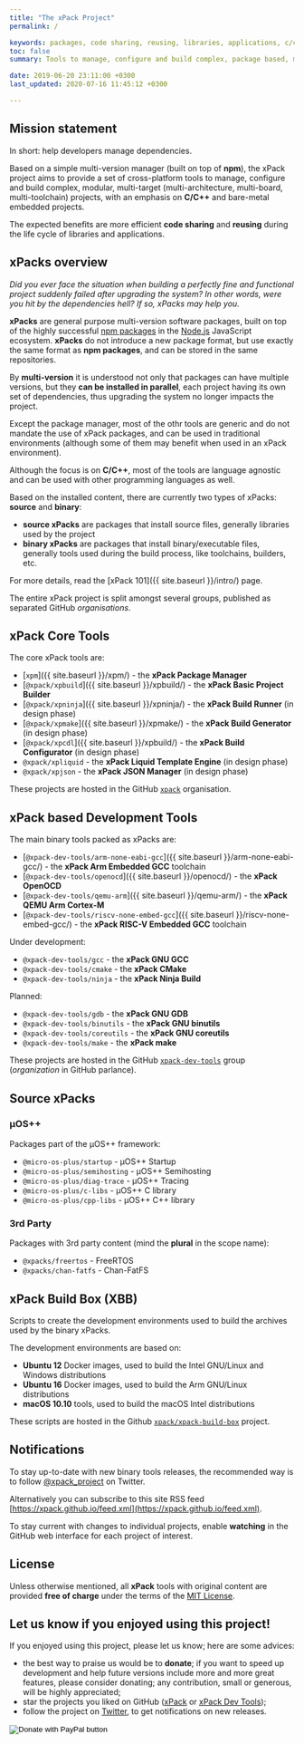 ```yaml
---
title: "The xPack Project"
permalink: /

keywords: packages, code sharing, reusing, libraries, applications, c/c++, embedded
toc: false
summary: Tools to manage, configure and build complex, package based, multi-target projects.

date: 2019-06-20 23:11:00 +0300
last_updated: 2020-07-16 11:45:12 +0300

---
```


## Mission statement

In short: help developers manage dependencies.

Based on a simple multi-version manager (built on top of **npm**),
the xPack project aims to provide a set of cross-platform tools
to manage, configure and build complex,
modular, multi-target (multi-architecture, multi-board, multi-toolchain)
projects, with an emphasis on **C/C++** and
bare-metal embedded projects.

The expected benefits are more efficient **code sharing** and
**reusing** during the life cycle of libraries and applications.

## xPacks overview

_Did you ever face the situation when building a perfectly fine and
functional project suddenly failed after
upgrading the system? In other words, were you hit by the dependencies
hell? If so, xPacks may help you._

**xPacks** are general purpose multi-version software packages,
built on top of the highly successful
[npm packages](https://docs.npmjs.com/getting-started/what-is-npm)
in the [Node.js](https://nodejs.org/en/) JavaScript ecosystem.
**xPacks** do not introduce a new package format, but use
exactly the same format as **npm packages**, and can be
stored in the same repositories.

By **multi-version** it is understood not only that packages can have
multiple versions, but they **can be installed in parallel**, each
project having its own set of dependencies, thus upgrading the system
no longer impacts the project.

Except the package manager, most of the othr tools are generic and do not
mandate the use of xPack packages, and can be used in traditional
environments (although some of them may benefit when used in an xPack
environment).

Although the focus is on **C/C++**, most of the tools are language agnostic
and can be used with other programming languages as well.

Based on the installed content, there are currently two
types of xPacks: **source** and **binary**:

- **source xPacks** are packages that install source files,
generally libraries used by the project
- **binary xPacks** are packages that install binary/executable files,
generally tools used during the build process, like toolchains,
builders, etc.

For more details, read the [xPack 101]({{ site.baseurl }}/intro/) page.

The entire xPack project is split amongst several groups,
published as separated GitHub _organisations_.

## xPack Core Tools

The core xPack tools are:

- [`xpm`]({{ site.baseurl }}/xpm/) - the **xPack Package Manager**
- [`@xpack/xpbuild`]({{ site.baseurl }}/xpbuild/) - the **xPack Basic Project Builder**
- [`@xpack/xpninja`]({{ site.baseurl }}/xpninja/) - the **xPack Build Runner** (in design phase)
- [`@xpack/xpmake`]({{ site.baseurl }}/xpmake/) - the **xPack Build Generator** (in design phase)
- [`@xpack/xpcdl`]({{ site.baseurl }}/xpbuild/) - the **xPack Build Configurator** (in design phase)
- `@xpack/xpliquid` - the **xPack Liquid Template Engine** (in design phase)
- `@xpack/xpjson` - the **xPack JSON Manager** (in design phase)

These projects are hosted in the GitHub
[`xpack`](https://github.com/xpack) organisation.

## xPack based Development Tools

The main binary tools packed as xPacks are:

- [`@xpack-dev-tools/arm-none-eabi-gcc`]({{ site.baseurl }}/arm-none-eabi-gcc/) - the **xPack Arm Embedded GCC** toolchain
- [`@xpack-dev-tools/openocd`]({{ site.baseurl }}/openocd/) - the **xPack OpenOCD**
- [`@xpack-dev-tools/qemu-arm`]({{ site.baseurl }}/qemu-arm/) - the **xPack QEMU Arm Cortex-M**
- [`@xpack-dev-tools/riscv-none-embed-gcc`]({{ site.baseurl }}/riscv-none-embed-gcc/) - the **xPack RISC-V Embedded GCC** toolchain

Under development:

- `@xpack-dev-tools/gcc` - the **xPack GNU GCC**
- `@xpack-dev-tools/cmake` - the **xPack CMake**
- `@xpack-dev-tools/ninja` - the **xPack Ninja Build**

Planned:

- `@xpack-dev-tools/gdb` - the **xPack GNU GDB**
- `@xpack-dev-tools/binutils` - the **xPack GNU binutils**
- `@xpack-dev-tools/coreutils` - the **xPack GNU coreutils**
- `@xpack-dev-tools/make` - the **xPack make**

These projects are hosted in the GitHub
[`xpack-dev-tools`](https://github.com/xpack-dev-tools) group
(_organization_ in GitHub parlance).

## Source xPacks

### µOS++

Packages part of the µOS++ framework:

- `@micro-os-plus/startup` - µOS++ Startup
- `@micro-os-plus/semihosting` - µOS++ Semihosting
- `@micro-os-plus/diag-trace` - µOS++ Tracing
- `@micro-os-plus/c-libs` - µOS++ C library
- `@micro-os-plus/cpp-libs` - µOS++ C++ library

### 3rd Party

Packages with 3rd party content (mind the **plural** in the scope name):

- `@xpacks/freertos` - FreeRTOS
- `@xpacks/chan-fatfs` - Chan-FatFS

## xPack Build Box (XBB)

Scripts to create the development environments used to build the
archives used by the binary xPacks.

The development environments are based on:

- **Ubuntu 12** Docker images, used to build the Intel GNU/Linux and Windows
  distributions
- **Ubuntu 16** Docker images, used to build the Arm GNU/Linux
  distributions
- **macOS 10.10** tools, used to build the macOS Intel distributions

These scripts are hosted in the Github
[`xpack/xpack-build-box`](https://github.com/xpack/xpack-build-box) project.

## Notifications

To stay up-to-date with new binary tools releases, the recommended way is
to follow [@xpack_project](https://twitter.com/xpack_project) on Twitter.

Alternatively you can subscribe to this site RSS feed
[https://xpack.github.io/feed.xml](https://xpack.github.io/feed.xml).

To stay current with changes to individual projects, enable **watching**
in the GitHub web interface for each project of interest.

## License

Unless otherwise mentioned, all **xPack** tools with original content
are provided **free of charge** under the terms of the
[MIT License](https://opensource.org/licenses/MIT).

## Let us know if you enjoyed using this project!

If you enjoyed using this project, please let us know; here are some advices:

- the best way to praise us would be to **donate**; if you want to speed
up development and help future versions include more and more great
features, please consider donating; any contribution, small or
generous, will be highly appreciated;
- star the projects you liked on GitHub ([xPack](https://github.com/xpack)
or [xPack Dev Tools](https://github.com/xpack-dev-tools/));
- follow the project on [Twitter](https://twitter.com/xpack_project),
to get notifications on new releases.

<form action="https://www.paypal.com/cgi-bin/webscr" method="post" target="_top">
<input type="hidden" name="cmd" value="_s-xclick" />
<input type="hidden" name="hosted_button_id" value="NXKFN7DJH8DJ6" />
<input type="image" src="https://www.paypalobjects.com/en_US/i/btn/btn_donateCC_LG.gif" border="0" name="submit" title="PayPal - The safer, easier way to pay online!" alt="Donate with PayPal button" />
<img alt="" border="0" src="https://www.paypal.com/en_RO/i/scr/pixel.gif" width="1" height="1" />
</form>

